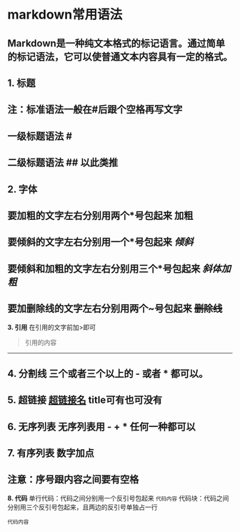 # markdown常用语法
Markdown是一种纯文本格式的标记语言。通过简单的标记语法，它可以使普通文本内容具有一定的格式。
-----
**1. 标题**
---
注：标准语法一般在#后跟个空格再写文字
----
一级标题语法 #
----
二级标题语法 ## 以此类推
----
**2. 字体**
----
要加粗的文字左右分别用两个*号包起来
**加粗**
----
要倾斜的文字左右分别用一个*号包起来
*倾斜*
---
要倾斜和加粗的文字左右分别用三个*号包起来
***斜体加粗***
----
要加删除线的文字左右分别用两个~号包起来
~~删除线~~
----
**3. 引用**
在引用的文字前加>即可
>引用的内容
------
**4. 分割线**
三个或者三个以上的 - 或者 * 都可以。
---
**5. 超链接**
[超链接名](超链接的地址 "超链接的title")
title可有也可没有
----
**6. 无序列表**
无序列表用 - + * 任何一种都可以
-----
**7. 有序列表**
数字加点 
----
注意：序号跟内容之间要有空格
-----
**8. 代码**
单行代码：代码之间分别用一个反引号包起来
`代码内容`
代码块：代码之间分别用三个反引号包起来，且两边的反引号单独占一行
```
代码内容
```